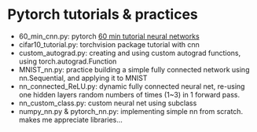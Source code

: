 # Pytorch tutorials & practices

- 60_min_cnn.py: pytorch [60 min tutorial neural networks](https://pytorch.org/tutorials/beginner/blitz/neural_networks_tutorial.html#sphx-glr-beginner-blitz-neural-networks-tutorial-py)
- cifar10_tutorial.py: torchvision package tutorial with cnn
- custom_autograd.py: creating and using custom autograd functions, using torch.autograd.Function 
- MNIST_nn.py: practice building a simple fully connected network using nn.Sequential, and applying it to MNIST
- nn_connected_ReLU.py: dynamic fully connected neural net, re-using one hidden layers random numbers of times (1~3) in 1 forward pass. 
- nn_custom_class.py: custom neural net using subclass
- numpy_nn.py & pytorch_nn.py: implementing simple nn from scratch. makes me appreciate libraries...
